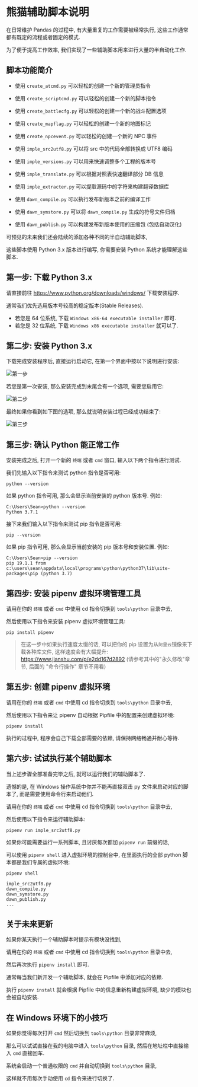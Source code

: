 熊猫辅助脚本说明
=============================================

在日常维护 Pandas 的过程中, 有大量重复的工作需要被经常执行, 这些工作通常都有既定的流程或者固定的模式.

为了便于提高工作效率, 我们实现了一些辅助脚本用来进行大量的半自动化工作.

脚本功能简介
--------------------------------------------

- 使用 `create_atcmd.py` 可以轻松的创建一个新的管理员指令
- 使用 `create_scriptcmd.py` 可以轻松的创建一个新的脚本指令
- 使用 `create_battlecfg.py` 可以轻松的创建一个新的战斗配置选项
- 使用 `create_mapflag.py` 可以轻松的创建一个新的地图标记
- 使用 `create_npcevent.py` 可以轻松的创建一个新的 NPC 事件

- 使用 `imple_src2utf8.py` 可以将 src 中的代码全部转换成 UTF8 编码
- 使用 `imple_versions.py` 可以用来快速调整多个工程的版本号
- 使用 `imple_translate.py` 可以根据对照表快速翻译部分 DB 信息
- 使用 `imple_extracter.py` 可以提取源码中的字符来构建翻译数据库

- 使用 `dawn_compile.py` 可以执行发布新版本之前的编译工作
- 使用 `dawn_symstore.py` 可以将 `dawn_compile.py` 生成的符号文件归档
- 使用 `dawn_publish.py` 可以构建发布新版本使用的压缩包 (包括自动汉化)


可预见的未来我们还会陆续的添加各种不同的半自动辅助脚本,

这些脚本使用 Python 3.x 版本进行编写, 你需要安装 Python 系统才能理解这些脚本.

第一步: 下载 Python 3.x
--------------------------------------------

请直接前往 https://www.python.org/downloads/windows/ 下载安装程序.

通常我们优先选用版本号较高的稳定版本(Stable Releases).

- 若您是 64 位系统, 下载 `Windows x86-64 executable installer` 即可.
- 若您是 32 位系统, 下载 `Windows x86 executable installer` 就可以了.

第二步: 安装 Python 3.x
--------------------------------------------

下载完成安装程序后, 直接运行启动它, 在第一个界面中按以下说明进行安装:

![第一步](./doc/images/python_installer/1.png)

若您是第一次安装, 那么安装完成到末尾会有一个选项, 需要您启用它:

![第二步](./doc/images/python_installer/2.png)

最终如果你看到如下图的选项, 那么就说明安装过程已经成功结束了:

![第三步](./doc/images/python_installer/3.png)

第三步: 确认 Python 能正常工作
--------------------------------------------

安装完成之后, 打开一个新的 `终端` 或者 `cmd` 窗口, 输入以下两个指令进行测试.

我们先输入以下指令来测试 python 指令是否可用:

```
python --version
```

如果 python 指令可用, 那么会显示当前安装的 python 版本号. 例如:

```
C:\Users\Sean>python --version
Python 3.7.1
```

接下来我们输入以下指令来测试 pip 指令是否可用:

```
pip --version
```

如果 pip 指令可用, 那么会显示当前安装的 pip 版本号和安装位置. 例如:

```
C:\Users\Sean>pip --version
pip 19.1.1 from c:\users\sean\appdata\local\programs\python\python37\lib\site-packages\pip (python 3.7)
```

第四步: 安装 pipenv 虚拟环境管理工具
--------------------------------------------

请用在你的 `终端` 或者 `cmd` 中使用 cd 指令切换到 `tools\python` 目录中去,

然后使用以下指令来安装 pipenv 虚拟环境管理工具:

```
pip install pipenv
```

> 在这一步中如果执行速度太慢的话, 可以把你的 pip 设置为从`阿里云`镜像来下载各种库文件, 这样速度会有大幅提升: https://www.jianshu.com/p/e2dd167d2892 (请参考其中的"永久修改"章节, 后面的 "命令行操作" 章节不用看)

第五步: 创建 pipenv 虚拟环境
--------------------------------------------

请用在你的 `终端` 或者 `cmd` 中使用 cd 指令切换到 `tools\python` 目录中去,

然后使用以下指令来让 pipenv 自动根据 Pipfile 中的配置来创建虚拟环境:

```
pipenv install
```

执行的过程中, 程序会自己下载全部需要的依赖, 请保持网络畅通并耐心等待.

第六步: 试试执行某个辅助脚本
--------------------------------------------

当上述步骤全部准备完毕之后, 就可以运行我们的辅助脚本了.

遗憾的是, 在 Windows 操作系统中你并不能再直接双击 py 文件来启动对应的脚本了, 而是需要使用命令行来启动他们.

请用在你的 `终端` 或者 `cmd` 中使用 cd 指令切换到 `tools\python` 目录中去, 

然后使用以下指令来运行辅助脚本:

```
pipenv run imple_src2utf8.py
```

如果你可能需要运行一系列脚本, 且讨厌每次都加 `pipenv run` 前缀的话, 

可以使用 `pipenv shell` 进入虚拟环境的控制台中, 在里面执行的全部 python 脚本都是我们专属的虚拟环境:

```
pipenv shell

imple_src2utf8.py
dawn_compile.py
dawn_symstore.py
dawn_publish.py
...
```

关于未来更新
--------------------------------------------

如果你某天执行一个辅助脚本时提示有模块没找到, 

请用在你的 `终端` 或者 `cmd` 中使用 cd 指令切换到 `tools\python` 目录中去, 

然后再次执行 `pipenv install` 即可.

通常每当我们新开发一个辅助脚本, 就会在 Pipfile 中添加对应的依赖. 

执行 `pipenv install` 就会根据 Pipfile 中的信息重新构建虚拟环境, 缺少的模块也会被自动安装.

在 Windows 环境下的小技巧
--------------------------------------------

如果你觉得每次打开 `cmd` 然后切换到 `tools\python` 目录非常麻烦, 

那么可以试试直接在我的电脑中进入 `tools\python` 目录, 然后在地址栏中直接输入 `cmd` 直接回车. 

系统会启动一个普通权限的 `cmd` 并自动切换到 `tools\python` 目录, 

这样就不用每次手动使用 `cd` 指令来进行切换了.
